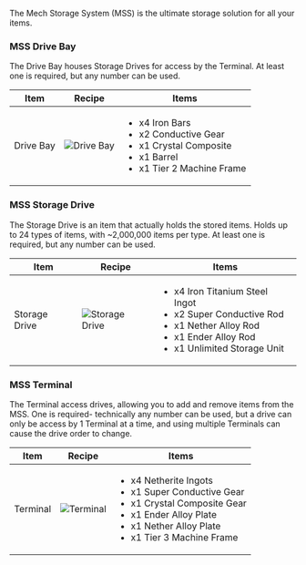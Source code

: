 The Mech Storage System (MSS) is the ultimate storage solution for all your items.

### MSS Drive Bay

The Drive Bay houses Storage Drives for access by the Terminal. At least one is required, but any number can be used.

| Item | Recipe | Items |
|------|--------|-------|
| Drive Bay | ![Drive Bay](https://cdn.discordapp.com/attachments/739536694398812230/879753672677003295/mss_drive_bay.png) | <ul><li>x4 Iron Bars</li><li>x2 Conductive Gear</li><li>x1 Crystal Composite</li><li>x1 Barrel</li><li>x1 Tier 2 Machine Frame</li></ul> |

### MSS Storage Drive

The Storage Drive is an item that actually holds the stored items. Holds up to 24 types of items, with ~2,000,000 items per type. At least one is required, but any number can be used.

| Item | Recipe | Items |
|------|--------|-------|
| Storage Drive | ![Storage Drive](https://cdn.discordapp.com/attachments/739536694398812230/879753681984192612/mss_storage_drive.png) | <ul><li>x4 Iron Titanium Steel Ingot</li><li>x2 Super Conductive Rod</li><li>x1 Nether Alloy Rod</li><li>x1 Ender Alloy Rod</li><li>x1 Unlimited Storage Unit</li></ul> |

### MSS Terminal

The Terminal access drives, allowing you to add and remove items from the MSS. One is required- technically any number can be used, but a drive can only be access by 1 Terminal at a time, and using multiple Terminals can cause the drive order to change.

| Item | Recipe | Items |
|------|--------|-------|
| Terminal | ![Terminal ](https://cdn.discordapp.com/attachments/739536694398812230/879753692704800798/mss_terminal.png) | <ul><li>x4 Netherite Ingots</li><li>x1 Super Conductive Gear</li><li>x1 Crystal Composite Gear</li><li>x1 Ender Alloy Plate</li><li>x1 Nether Alloy Plate</li><li>x1 Tier 3 Machine Frame</li></ul> |